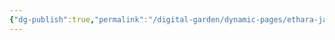 ```yaml
---
{"dg-publish":true,"permalink":"/digital-garden/dynamic-pages/ethara-janda/pazassi-raja/","dgHomeLink":true,"dgPassFrontmatter":false}
---
```

